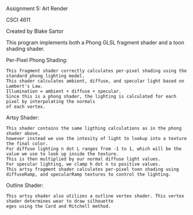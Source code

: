 Assignment 5: Art Render

CSCI 4611

Created by Blake Sartor

This program implements both a Phong GLSL fragment shader and a toon shading shader.

Per-Pixel Phong Shading:

    This fragment shader correctly calculates per-pixel shading using the standard phong lighting model.
    This shader calculates ambient, diffuse, and specular light based on Lambert's Law.
    Illumination = ambient + diffuse + specular.
    Since this is a phong shader, the lighting is calculated for each pixel by interpolating the normals
    of each vertex.
    
Artsy Shader:

    This shader contains the same ligthing calculations as in the phong shader above,
    however instead we use the intesity of light to lookup into a texture the final color.
    For diffuse lighting n dot L ranges from -1 to 1, which will be the value we use to look up inside the texture.
    This is then multiplied by our normal diffuse light values.
    For specular lighting, we clamp h dot n to positive values.
    This artsy fragment shader calculates per-pixel toon shading using diffuseRamp, and specularRamp textures to control the lighting.
    
Outline Shader:

    This artsy shader also utilizes a outline vertex shader. This vertex shader determines wear to draw silhouette
    eges using the Card and Mitchell method.
    
